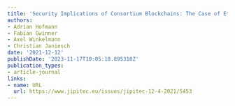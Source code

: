 ```yaml
---
title: 'Security Implications of Consortium Blockchains: The Case of Ethereum Networks'
authors:
- Adrian Hofmann
- Fabian Gwinner
- Axel Winkelmann
- Christian Janiesch
date: '2021-12-12'
publishDate: '2023-11-17T10:05:10.895310Z'
publication_types:
- article-journal
links:
- name: URL
  url: https://www.jipitec.eu/issues/jipitec-12-4-2021/5453
---
```

